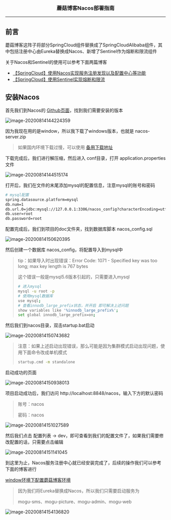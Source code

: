 ### <center>蘑菇博客Nacos部署指南
***
## 前言

蘑菇博客这阵子将部分SpringCloud组件替换成了SpringCloudAlibaba组件，其中包括注册中心由Eureka替换成Nacos、新增了Sentinel作为熔断和限流组件

关于Nacos和Sentinel的使用可以参考下面两篇博客

- [【SpringCloud】使用Nacos实现服务注册发现以及配置中心等功能](http://moguit.cn/#/info?blogUid=e6e619349d31dded928c9265c5a9c672)
- [【SpringCloud】使用Sentinel实现熔断和限流](http://moguit.cn/#/info?blogUid=408e9c889ebf96a66af2adfdc258ba5f)

## 安装Nacos

首先我们到Nacos的 [Github页面](https://github.com/alibaba/nacos/releases)，找到我们需要安装的版本

![image-20200814144224359](https://cdn.losey.top/blog/image-20200814144224359.png)

因为我现在用的是window，所以我下载了windows版本，也就是 nacos-server.zip

> 如果国内环境下载过慢，可以使用 [备用下载地址](https://wws.lanzous.com/i1rAmhrtroj)

下载完成后，我们进行解压缩，然后进入 conf目录，打开 application.properties文件

![image-20200814144515174](https://cdn.losey.top/blog/image-20200814144515174.png)

打开后，我们在文件的末尾添加mysql的配置信息，注意mysql的账号和密码

```bash
# mysql配置
spring.datasource.platform=mysql
db.num=1
db.url.0=jdbc:mysql://127.0.0.1:3306/nacos_config?characterEncoding=utf8&connectTimeout=1000&socketTimeout=3000&autoReconnect=true&serverTimezone=UTC
db.user=root
db.password=root
```

配置完成后，我们到项目的doc文件夹，找到数据库脚本 nacos_config.sql

![image-20200814150620395](https://cdn.losey.top/blog/image-20200814150620395.png)

然后创建一个数据库 nacos_config，将配置导入到mysql中

> tip：如果导入时出现错误：Error Code: 1071 - Specified key was too long; max key length is 767 bytes
>
> 这个错误一般是mysql5.6版本引起的，只需要进入mysql
>
> ```bash
> # 进入mysql
> mysql -u root -p
> # 使用mysql数据库
> use mysql;
> # 查看innodb_large_prefix状态，并开启 即可解决上述问题
> show variables like '%innodb_large_prefix%';
> set global innodb_large_prefix=on;
> ```

然后我们到nacos目录，双击startup.bat启动

![image-20200814150743682](https://cdn.losey.top/blog/image-20200814150743682.png)

> 注意：如果上述启动出现错误，那么可能是因为集群模式启动出现问题，使用下面命令改成单机模式
>
> ```bash
> startup.cmd -m standalone
> ```

启动成功的页面

![image-20200814150938013](https://cdn.losey.top/blog/image-20200814150938013.png)

项目启动成功后，我们访问 http://localhost:8848/nacos，输入下方的默认密码

> 账号：nacos
>
> 密码：nacos

![image-20200814151027589](https://cdn.losey.top/blog/image-20200814151027589.png)

然后我们点击 配置列表 -> dev，即可查看到我们的配置文件了，如果我们需要修改配置的话，只需要点击编辑

![image-20200814151141045](https://cdn.losey.top/blog/image-20200814151141045.png)

到这里为止，Nacos服务注册中心就已经安装完成了，后续的操作我们可以参考下面的博客进行 

[window环境下配置蘑菇博客环境](http://moguit.cn/#/info?blogUid=082ca226cf2e4103b0ffa6e6c13d7b14)

> 因为我们将Eureka替换成Nacos，所以我们只需要启动服务为
>
> mogu-sms、mogu-picture、mogu-admin、mogu-web

![image-20200814154136820](https://cdn.losey.top/blog/image-20200814154136820.png)

